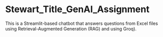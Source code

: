 # Stewart_Title_GenAI_Assignment
This is a Streamlit-based chatbot that answers questions from Excel files using Retrieval-Augmented Generation (RAG) and using Groq).
